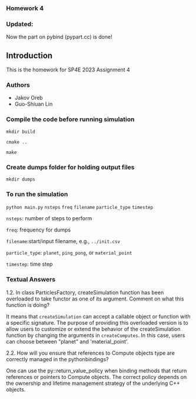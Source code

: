 ### Homework 4
### Updated:
Now the part on pybind (pypart.cc) is done!

## Introduction 
This is the homework for SP4E 2023 Assignment 4

### Authors
- Jakov Oreb
- Guo-Shiuan Lin

### Compile the code before running simulation

`mkdir build`

`cmake ..`

`make`
### Create dumps folder for holding output files

`mkdir dumps`

### To run the simulation
`python main.py` `nsteps` `freq` `filename` `particle_type` `timestep`

`nsteps`: number of steps to perform

`freq`: frequency for dumps

`filename`:start/input filename, e.g., `../init.csv`

`particle_type`: `planet`, `ping_pong`, or `material_point`

`timestep`: time step

### Textual Answers
1.2. In class ParticlesFactory, createSimulation function has been overloaded to take functor as one of its argument. Comment on what this function is doing?

It means that `createSimulation` can accept a callable object or function with a specific signature. The purpose of providing this overloaded version is to allow users to customize or extend the behavior of the createSimulation function by changing the arguments in `createComputes`.
In this case, users can choose between "planet" and 'material_point'.

2.2. How will you ensure that references to Compute objects type are correctly managed in the pythonbindings?

One can use the py::return_value_policy when binding methods that return references or pointers to Compute objects. The correct policy depends on the ownership and lifetime management strategy of the underlying C++ objects.
